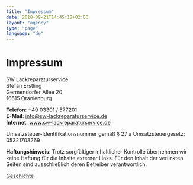 ```yaml
---
title: "Impressum"
date: 2018-09-21T14:45:12+02:00
layout: "agency"
type: "page"
language: "de"
---
```


# Impressum

SW Lackreparaturservice  
Stefan Erstling  
Germendorfer Allee 20  
16515 Oranienburg  

**Telefon**: +49 03301 / 577201  
**E-Mail**: info@sw-lackreparaturservice.de  
**Internet**: www.sw-lackreparaturservice.de  

Umsatzsteuer-Identifikationsnummer gemäß § 27 a Umsatzsteuergesetz: 05321703269

**Haftungshinweis**: Trotz sorgfältiger inhaltlicher Kontrolle übernehmen wir keine Haftung für die Inhalte externer Links. Für den Inhalt der verlinkten Seiten sind ausschließlich deren Betreiber verantwortlich.

[Geschichte](/ueberuns)
